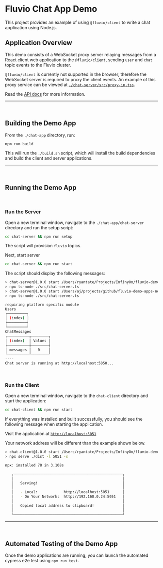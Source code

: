 # Fluvio Chat App Demo

This project provides an example of using `@fluvio/client` to write a chat application using Node.js.

## Application Overview

This demo consists of a WebSocket proxy server relaying messages from a React client web application to the `@fluvio/client`, sending `user` and `chat` topic events to the Fluvio cluster.

`@fluvio/client` is currently not supported in the browser, therefore the WebSocket server is required to proxy the client events. An example of this proxy service can be viewed at [`./chat-server/src/proxy-in.tss`](https://github.com/infinyon/fluvio-demo-apps-node/blob/master/chat-app/chat-server/src/proxy-in.ts).

Read the [API docs](https://infinyon.github.io/fluvio-client-node/) for more information.
<hr/>
<br/>

## Building the Demo App

From the `./chat-app` directory, run: 

```bash
npm run build
``` 

This will run the `./build.sh` script, which will install the build dependencies and build the client and server applications.
<hr/>
<br/>

## Running the Demo App

<br/>

### **Run the Server**

Open a new terminal window, navigate to the `./chat-app/chat-server` directory and run the setup script:

```bash
cd chat-server && npm run setup
```

The script will provision `fluvio` topics. 

Next, start server

```bash
cd chat-server && npm run start
```

The script should display the following messages:

```bash
> chat-server@1.0.0 start /Users/ryantate/Projects/InfinyOn/fluvio-demo-apps-node/chat-app/chat-server
> npx ts-node ./src/chat-server.ts
> chat-server@1.0.0 start /Users/aj/projects/github/fluvio-demo-apps-node/chat-app/chat-server
> npx ts-node ./src/chat-server.ts

requiring platform specific module
Users
┌─────────┐
│ (index) │
├─────────┤
└─────────┘
ChatMessages
┌──────────┬────────┐
│ (index)  │ Values │
├──────────┼────────┤
│ messages │   0    │
└──────────┴────────┘
----
Chat server is running at http://localhost:5050...
```

<br/>

### **Run the Client**

Open a new terminal window, navigate to the `chat-client` directory and start the application:

```bash
cd chat-client && npm run start
```

If everything was installed and built successfully, you should see the following message when starting the application.

Visit the application at [`http://localhost:5051`](http://localhost:5051)

Your network address will be different than the example shown below.

```bash
> chat-client@1.0.0 start /Users/ryantate/Projects/InfinyOn/fluvio-demo-apps-node/chat-app/chat-client
> npx serve ./dist -l 5051 -s

npx: installed 78 in 3.108s

   ┌──────────────────────────────────────────────────┐
   │                                                  │
   │   Serving!                                       │
   │                                                  │
   │   - Local:            http://localhost:5051      │
   │   - On Your Network:  http://192.168.0.24:5051   │
   │                                                  │
   │   Copied local address to clipboard!             │
   │                                                  │
   └──────────────────────────────────────────────────┘


```
<hr/>
<br/>

## Automated Testing of the Demo App

Once the demo applications are running, you can launch the automated cypress e2e test using `npm run test`.